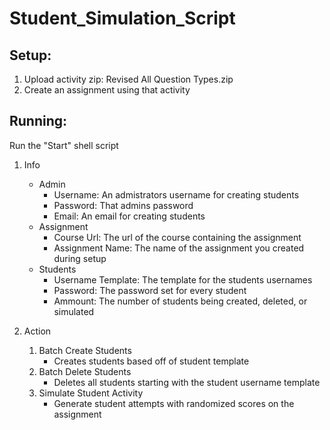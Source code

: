 # Student_Simulation_Script

## Setup: 
1. Upload activity zip: Revised All Question Types.zip
2. Create an assignment using that activity

## Running:

Run the "Start" shell script

1. Info
	- Admin
		- Username: An admistrators username for creating students
		- Password: That admins password
		- Email: An email for creating students
	- Assignment
		- Course Url: The url of the course containing the assignment
		- Assignment Name: The name of the assignment you created during setup
	- Students
		- Username Template: The template for the students usernames
		- Password: The password set for every student
		- Ammount: The number of students being created, deleted, or simulated

2. Action
	1. Batch Create Students
		- Creates students based off of student template
	2. Batch Delete Students
		- Deletes all students starting with the student username template
	3. Simulate Student Activity
		- Generate student attempts with randomized scores on the assignment
 